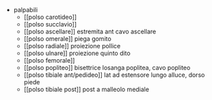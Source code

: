 - palpabili
	- [[polso carotideo]]
	- [[polso succlavio]]
	- [[polso ascellare]] estremita ant cavo ascellare
	- [[polso omerale]] piega gomito
	- [[polso radiale]] proiezione pollice
	- [[polso ulnare]] proiezione quinto dito
	- [[polso femorale]]
	- [[polso popliteo]] bisettrice losanga poplitea, cavo popliteo
	- [[polso tibiale ant/pedideo]] lat ad estensore lungo alluce, dorso piede
	- [[polso tibiale post]] post a malleolo mediale
